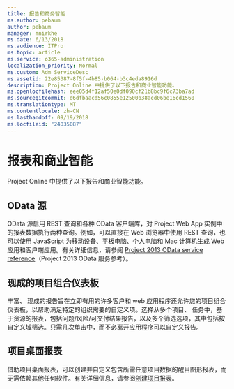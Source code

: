 ```yaml
---
title: 报告和商务智能
ms.author: pebaum
author: pebaum
manager: mnirkhe
ms.date: 6/13/2018
ms.audience: ITPro
ms.topic: article
ms.service: o365-administration
localization_priority: Normal
ms.custom: Adm_ServiceDesc
ms.assetid: 22e85387-8f5f-4b85-b064-b3c4eda8916d
description: Project Online 中提供了以下报告和商业智能功能。
ms.openlocfilehash: eee05d4f12af50e0df090cf21b8bc9f6c73ba7ad
ms.sourcegitcommit: d6dfbaacd56c0855e12500b38acd06be16cd1560
ms.translationtype: MT
ms.contentlocale: zh-CN
ms.lasthandoff: 09/19/2018
ms.locfileid: "24035087"
---
```

# <a name="reporting-and-business-intelligence"></a>报表和商业智能

Project Online 中提供了以下报告和商业智能功能。
  
## <a name="odata-feeds"></a>OData 源
<a name="bkmk_ODataFeeds"> </a>

OData 源启用 REST 查询和各种 OData 客户端库，对 Project Web App 实例中的报表数据执行两种查询。例如，可以直接在 Web 浏览器中使用 REST 查询，也可以使用 JavaScript 为移动设备、平板电脑、个人电脑和 Mac 计算机生成 Web 应用和客户端应用。有关详细信息，请参阅 [Project 2013 OData service reference](http://go.microsoft.com/fwlink/?LinkID=823655&amp;clcid=0x409)（Project 2013 OData 服务参考）。
  
## <a name="out-of-the-box-portfolio-dashboards"></a>现成的项目组合仪表板
<a name="bkmk_OutOfTheBoxPortfolioDashboards"> </a>

丰富、 现成的报告旨在立即有用的许多客户和 web 应用程序还允许您的项目组合仪表板，以帮助满足特定的组织需要的自定义项。选择从多个项目、 任务中，基于资源的报表，包括问题/风险/可交付结果报告，以及多个筛选选项，其中包括按自定义域筛选。只需几次单击中，而不必离开应用程序可以自定义报告。 
  
## <a name="project-desktop-reporting"></a>项目桌面报表
<a name="bkmk_ProjectDesktopReporting"> </a>

借助项目桌面报表，可以创建并自定义包含所需任意项目数据的醒目图形报表，而无需依赖其他任何软件。有关详细信息，请参阅[创建项目报表](http://go.microsoft.com/fwlink/?LinkID=823657&amp;clcid=0x409)。
  

